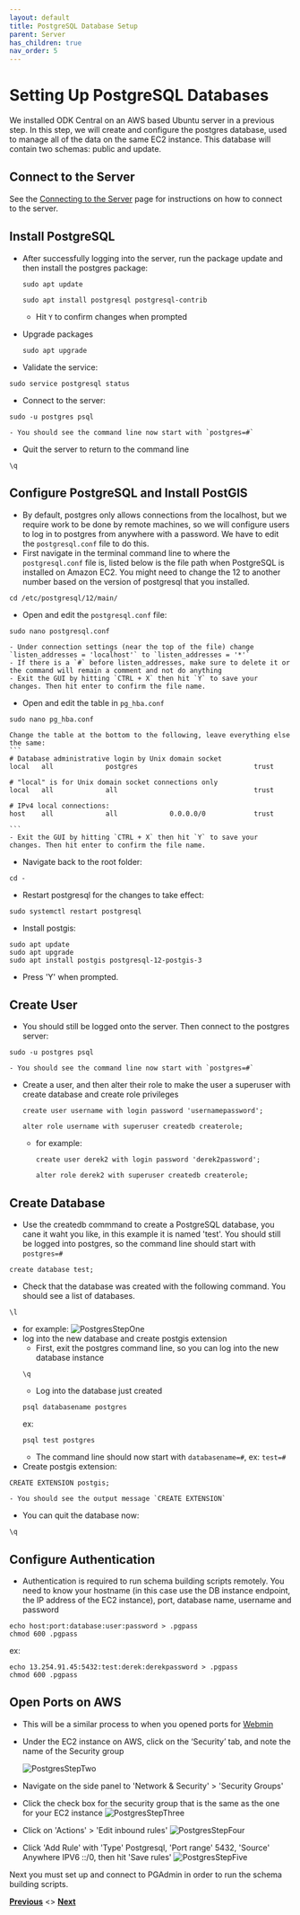 ```yaml
---
layout: default
title: PostgreSQL Database Setup
parent: Server
has_children: true
nav_order: 5
---
```

# Setting Up PostgreSQL Databases
We installed ODK Central on an AWS based Ubuntu server in a previous step. In this step, we will create and configure the postgres database, used to manage all of the data on the same EC2 instance. This database will contain two schemas: public and update.

## Connect to the Server
See the [Connecting to the Server](PuTTY_Setup.html) page for instructions on how to connect to the server.

## Install PostgreSQL
- After successfully logging into the server, run the package update and then install the postgres package:

    ```
    sudo apt update

    sudo apt install postgresql postgresql-contrib
    ```

    - Hit `Y` to confirm changes when prompted
- Upgrade packages

    ```
    sudo apt upgrade
    ```
- Validate the service:
```
sudo service postgresql status
```
- Connect to the server:
```
sudo -u postgres psql
```
    - You should see the command line now start with `postgres=#`
- Quit the server to return to the command line
```
\q
```

## Configure PostgreSQL and Install PostGIS
- By default, postgres only allows connections from the localhost, but we require work to be done by remote machines, so we will configure users to log in to postgres from anywhere with a password. We have to edit the `postgresql.conf` file to do this.
- First navigate in the terminal command line to where the `postgresql.conf` file is, listed below is the file path when PostgreSQL is installed on Amazon EC2. You might need to change the 12 to another number based on the version of postgresql that you installed.
```
cd /etc/postgresql/12/main/
```
- Open and edit the `postgresql.conf` file:
```
sudo nano postgresql.conf
```
    - Under connection settings (near the top of the file) change `listen_addresses = 'localhost'` to `listen_addresses = '*'`
    - If there is a `#` before listen_addresses, make sure to delete it or the command will remain a comment and not do anything
    - Exit the GUI by hitting `CTRL + X` then hit `Y` to save your changes. Then hit enter to confirm the file name.
- Open and edit the table in `pg_hba.conf`
```
sudo nano pg_hba.conf
```
    Change the table at the bottom to the following, leave everything else the same:
    ```
    # Database administrative login by Unix domain socket
    local   all             postgres                             trust

    # "local" is for Unix domain socket connections only
    local   all             all                                  trust

    # IPv4 local connections:
    host    all             all             0.0.0.0/0            trust

    ```
    - Exit the GUI by hitting `CTRL + X` then hit `Y` to save your changes. Then hit enter to confirm the file name.
- Navigate back to the root folder:
```
cd -
```
- Restart postgresql for the changes to take effect:
```
sudo systemctl restart postgresql
```
- Install postgis:
```
sudo apt update
sudo apt upgrade
sudo apt install postgis postgresql-12-postgis-3
```
- Press 'Y' when prompted.

## Create User
- You should still be logged onto the server. Then connect to the postgres server:
```
sudo -u postgres psql
```
    - You should see the command line now start with `postgres=#`
- Create a user, and then alter their role to make the user a superuser with create database and create role privileges
    ```
    create user username with login password 'usernamepassword';

    alter role username with superuser createdb createrole;
    ```

    - for example:
        ```
        create user derek2 with login password 'derek2password';

        alter role derek2 with superuser createdb createrole;
        ```

## Create Database
- Use the createdb commmand to create a PostgreSQL database, you cane it waht you like, in this example it is named 'test'. You should still be logged into postgres, so the command line should start with `postgres=#`
```
create database test;
```
- Check that the database was created with the following command. You should see a list of databases.
```
\l
```
- for example:
    ![PostgresStepOne](serverAssets/PostgresStepOne.png)
- log into the new database and create postgis extension
    - First, exit the postgres command line, so you can log into the new database instance
    ```
    \q
    ```
    - Log into the database just created
    ```
    psql databasename postgres
    ```
    ex:
    ```
    psql test postgres
    ```
    - The command line should now start with `databasename=#`, ex: `test=#`
- Create postgis extension:
```
CREATE EXTENSION postgis;
```
    - You should see the output message `CREATE EXTENSION`
- You can quit the database now:
```
\q
```

## Configure Authentication
- Authentication is required to run schema building scripts remotely. You need to know your hostname (in this case use the DB instance endpoint, the IP address of the EC2 instance), port, database name, username and password
```
echo host:port:database:user:password > .pgpass
chmod 600 .pgpass
```
ex:
```
echo 13.254.91.45:5432:test:derek:derekpassword > .pgpass
chmod 600 .pgpass
```

## Open Ports on AWS
- This will be a similar process to when you opened ports for [Webmin](Webmin_Setup.html)
- Under the EC2 instance on AWS, click on the ‘Security’ tab, and note the name of the Security group

    ![PostgresStepTwo](serverAssets/PostgresStepTwo.png)
- Navigate on the side panel to 'Network & Security' > 'Security Groups'
- Click the check box for the security group that is the same as the one for your EC2 instance
![PostgresStepThree](serverAssets/PostgresStepThree.png)
- Click on 'Actions' > 'Edit inbound rules'
![PostgresStepFour](serverAssets/PostgresStepFour.png)
- Click 'Add Rule' with 'Type' Postgresql, 'Port range' 5432, 'Source' Anywhere IPV6 ::/0, then hit 'Save rules'
![PostgresStepFive](serverAssets/PostgresStepFive.png)

Next you must set up and connect to PGAdmin in order to run the schema building scripts.

**[Previous](NavigatingWebmin.html)** <> **[Next](PGAdmin.html)**
